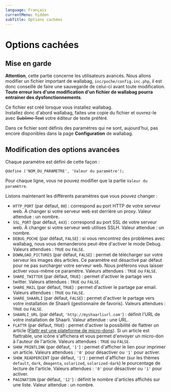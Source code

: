 ```yaml
---
language: Français
currentMenu: hidden
subTitle: Options cachées
---
```


# Options cachées

## Mise en garde

**Attention**, cette partie concerne les utilisateurs avancés. Nous allons modifier un fichier important de wallabag, `inc/poche/config.inc.php`, il est donc conseillé de faire une sauvegarde de celui-ci avant toute modification.  
**Toute erreur lors d'une modification d'un fichier de wallabag pourra entrainer des dysfonctionnements**.

Ce fichier est créé lorsque vous installez wallabag.  
Installez donc d'abord wallabag, faites une copie du fichier et ouvrez-le avec ~~Sublime Text~~ votre éditeur de texte préféré.

Dans ce fichier sont définis des paramètres qui ne sont, aujourd'hui, pas encore disponibles dans la page **Configuration** de wallabag.

## Modification des options avancées

Chaque paramètre est défini de cette façon :

    @define ('NOM_DU_PARAMETRE', 'Valeur du paramètre');

Pour chaque ligne, vous ne pouvez modifier que la partie `Valeur du paramètre`.

Listons maintenant les différents paramètres que vous pouvez changer :

* `HTTP_PORT` (par défaut, `80`) : correspond au port HTTP de votre serveur web. À changer si votre serveur web est derrière un proxy. Valeur attendue : un nombre.
* `SSL_PORT` (par défaut, `443`) : correspond au port SSL de votre serveur web. À changer si votre serveur web utilises SSLH. Valeur attendue : un nombre.
* `DEBUG_POCHE` (par défaut, `FALSE`) : si vous rencontrez des problèmes avec wallabag, nous vous demanderons peut-être d'activer le mode Debug. Valeurs attendues : `TRUE` ou `FALSE`.
* `DOWNLOAD_PICTURES` (par défaut, `FALSE`) : permet de télécharger sur votre serveur les images des articles. Ce paramètre est désactivé par défaut pour ne pas surcharger votre serveur web. Nous préférons vous laisser activer vous-même ce paramètre. Valeurs attendues : `TRUE` ou `FALSE`.
* `SHARE_TWITTER` (par défaut, `TRUE`) : permet d'activer le partage vers twitter. Valeurs attendues : `TRUE` ou `FALSE`.
* `SHARE_MAIL` (par défaut, `TRUE`) : permet d'activer le partage par email. Valeurs attendues : `TRUE` ou `FALSE`.
* `SHARE_SHAARLI` (par défaut, `FALSE`) : permet d'activer le partage vers votre installation de Shaarli (gestionnaire de favoris). Valeurs attendues : `TRUE` ou `FALSE`.
* `SHAARLI_URL` (par défaut, `'http://myshaarliurl.com'`) : définit l'URL de votre installation de Shaarli. Valeur attendue : une URL.
* `FLATTR` (par défaut, `TRUE`) : permet d'activer la possibilité de flattrer un article ([Flattr est une plateforme de micro-dons](http://fr.wikipedia.org/wiki/Flattr)). Si un article est flattrable, une icône s'affichera et vous permet d'envoyer un micro-don à l'auteur de l'article. Valeurs attendues : `TRUE` ou `FALSE`.
* `SHOW_PRINTLINK` (par défaut, `'1'`) : permet d'afficher le lien pour imprimer un article. Valeurs attendues : `'0'` pour désactiver ou `'1'` pour activer.
* `SHOW_READPERCENT` (par défaut, `'1'`) : permet d'afficher (sur les thèmes `default`, `dark`, `dmagenta`, `solarized`, `solarized-dark`) le pourcentage de lecture de l'article. Valeurs attendues : `'0'` pour désactiver ou `'1'` pour activer.
* `PAGINATION` (par défaut, `'12'`) : définit le nombre d'articles affichés sur une liste. Valeur attendue : un nombre.